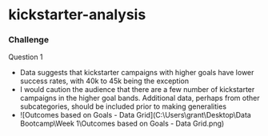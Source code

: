 # kickstarter-analysis

### Challenge
Question 1
- Data suggests that kickstarter campaigns with higher goals have lower success rates, with 40k to 45k being the exception
- I would caution the audience that there are a few number of kickstarter campaigns in the higher goal bands.  Additional data, perhaps from other subcategories, should be included prior to making generalities
- ![Outcomes based on Goals - Data Grid](C:\Users\grant\Desktop\Data Bootcamp\Week 1\Outcomes based on Goals - Data Grid.png)
